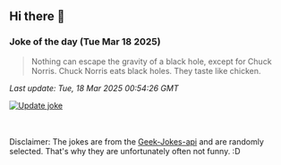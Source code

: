 ## Hi there 👋

### Joke of the day (Tue Mar 18 2025)
<!-- joke -->
>Nothing can escape the gravity of a black hole, except for Chuck Norris. Chuck Norris eats black holes. They taste like chicken.
<!-- /joke -->

*Last update: Tue, 18 Mar 2025 00:54:26 GMT*

[![Update joke](https://github.com/nclskfm/nclskfm/actions/workflows/joke.yml/badge.svg)](https://github.com/nclskfm/nclskfm/actions/workflows/joke.yml)

<br><br>
Disclaimer: The jokes are from the [Geek-Jokes-api](https://github.com/sameerkumar18/geek-joke-api) and are randomly selected. That's why they are unfortunately often not funny. :D
